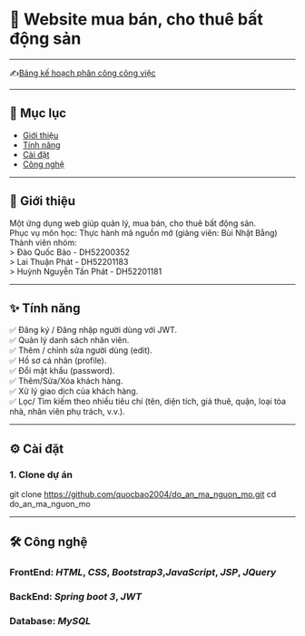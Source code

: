 # 🏨 Website mua bán, cho thuê bất động sản

---

✍[Bảng kế hoạch phân công công việc](https://docs.google.com/spreadsheets/d/1wpYvAVT8bjKgNAEBS5N-7gVe63x6EtGPMm2MkVIHPyM/edit?gid=1052337865#gid=1052337865)

---
## 🧭 Mục lục
- [Giới thiệu](#-giới-thiệu)
- [Tính năng](#-tính-năng)
- [Cài đặt](#-cài-đặt)
- [Công nghệ](#-công-nghệ)

---

## 📖 Giới thiệu
Một ứng dụng web giúp quản lý, mua bán, cho thuê bất động sản.  
Phục vụ môn học: Thực hành mã nguồn mở (giảng viên: Bùi Nhật Bằng)  
Thành viên nhóm:  
      > Đào Quốc Bảo          - DH52200352  
      > Lai Thuận Phát        - DH52201183  
      > Huỳnh Nguyễn Tấn Phát - DH52201181  

---

## ✨ Tính năng
✅ Đăng ký / Đăng nhập người dùng với JWT.  
✅ Quản lý danh sách nhân viên.  
✅ Thêm / chỉnh sửa người dùng (edit).  
✅ Hồ sơ cá nhân (profile).  
✅ Đổi mật khẩu (password).  
✅ Thêm/Sửa/Xóa khách hàng.  
✅ Xử lý giao dịch của khách hàng.  
✅ Lọc/ Tìm kiếm theo nhiều tiêu chí (tên, diện tích, giá thuê, quận, loại tòa nhà, nhân viên phụ trách, v.v.).

---

## ⚙️ Cài đặt
### 1. Clone dự án
git clone https://github.com/quocbao2004/do_an_ma_nguon_mo.git
cd do_an_ma_nguon_mo

---

## 🛠️ Công nghệ
### FrontEnd: *HTML*, *CSS*, *Bootstrap3*,*JavaScript*, *JSP*, *JQuery*
### BackEnd: *Spring boot 3*, *JWT*
### Database: *MySQL*

